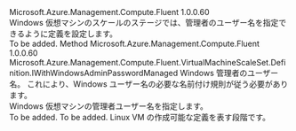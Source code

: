 <Type Name="IWithWindowsAdminUsernameManaged" FullName="Microsoft.Azure.Management.Compute.Fluent.VirtualMachineScaleSet.Definition.IWithWindowsAdminUsernameManaged">
  <TypeSignature Language="C#" Value="public interface IWithWindowsAdminUsernameManaged" />
  <TypeSignature Language="ILAsm" Value=".class public interface auto ansi abstract IWithWindowsAdminUsernameManaged" />
  <TypeSignature Language="DocId" Value="T:Microsoft.Azure.Management.Compute.Fluent.VirtualMachineScaleSet.Definition.IWithWindowsAdminUsernameManaged" />
  <TypeSignature Language="VB.NET" Value="Public Interface IWithWindowsAdminUsernameManaged" />
  <TypeSignature Language="F#" Value="type IWithWindowsAdminUsernameManaged = interface" />
  <AssemblyInfo>
    <AssemblyName>Microsoft.Azure.Management.Compute.Fluent</AssemblyName>
    <AssemblyVersion>1.0.0.60</AssemblyVersion>
  </AssemblyInfo>
  <Interfaces />
  <Docs>
    <summary>
            Windows 仮想マシンのスケールのステージでは、管理者のユーザー名を指定できるように定義を設定します。
            </summary>
    <remarks>To be added.</remarks>
  </Docs>
  <Members>
    <Member MemberName="WithAdminUsername">
      <MemberSignature Language="C#" Value="public Microsoft.Azure.Management.Compute.Fluent.VirtualMachineScaleSet.Definition.IWithWindowsAdminPasswordManaged WithAdminUsername (string adminUserName);" />
      <MemberSignature Language="ILAsm" Value=".method public hidebysig newslot virtual instance class Microsoft.Azure.Management.Compute.Fluent.VirtualMachineScaleSet.Definition.IWithWindowsAdminPasswordManaged WithAdminUsername(string adminUserName) cil managed" />
      <MemberSignature Language="DocId" Value="M:Microsoft.Azure.Management.Compute.Fluent.VirtualMachineScaleSet.Definition.IWithWindowsAdminUsernameManaged.WithAdminUsername(System.String)" />
      <MemberSignature Language="VB.NET" Value="Public Function WithAdminUsername (adminUserName As String) As IWithWindowsAdminPasswordManaged" />
      <MemberSignature Language="F#" Value="abstract member WithAdminUsername : string -&gt; Microsoft.Azure.Management.Compute.Fluent.VirtualMachineScaleSet.Definition.IWithWindowsAdminPasswordManaged" Usage="iWithWindowsAdminUsernameManaged.WithAdminUsername adminUserName" />
      <MemberType>Method</MemberType>
      <AssemblyInfo>
        <AssemblyName>Microsoft.Azure.Management.Compute.Fluent</AssemblyName>
        <AssemblyVersion>1.0.0.60</AssemblyVersion>
      </AssemblyInfo>
      <ReturnValue>
        <ReturnType>Microsoft.Azure.Management.Compute.Fluent.VirtualMachineScaleSet.Definition.IWithWindowsAdminPasswordManaged</ReturnType>
      </ReturnValue>
      <Parameters>
        <Parameter Name="adminUserName" Type="System.String" />
      </Parameters>
      <Docs>
        <param name="adminUserName">Windows 管理者のユーザー名。 これにより、Windows ユーザー名の必要な名前付け規則が従う必要があります。</param>
        <summary>
            Windows 仮想マシンの管理者ユーザー名を指定します。
            </summary>
        <returns>To be added.</returns>
        <remarks>To be added.</remarks>
        <return>Linux VM の作成可能な定義を表す段階です。</return>
      </Docs>
    </Member>
  </Members>
</Type>
